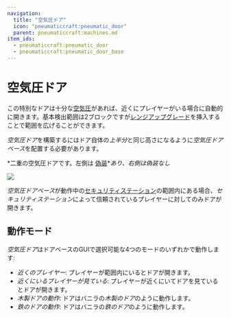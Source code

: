 ```yaml
---
navigation:
  title: "空気圧ドア"
  icon: "pneumaticcraft:pneumatic_door"
  parent: pneumaticcraft:machines.md
item_ids:
  - pneumaticcraft:pneumatic_door
  - pneumaticcraft:pneumatic_door_base
---
```


# 空気圧ドア

この特別なドアは十分な[空気圧](../pressure.md)があれば、近くにプレイヤーがいる場合に自動的に開きます。基本検出範囲は2ブロックですが[レンジアップグレード](../upgrades.md#range)を挿入することで範囲を広げることができます。

*空気圧ドア*を構築するにはドア自体の*上半分*と同じ高さになるように*空気圧ドアベース*を配置する必要があります。

*二重の空気圧ドアです。左側は [偽装](../camo_applicator.md)**あり、右側は偽装なし*

![](pneumatic_door.png)

<ItemImage id="pneumaticcraft:security_station" />

*空気圧ドアベース*が動作中の[セキュリティステーション](./security_station.md)の範囲内にある場合、*セキュリティステーション*によって信頼されているプレイヤーに対してのみドアが開きます。

## 動作モード

*空気圧ドア*はドアベースのGUIで選択可能な4つのモードのいずれかで動作します:
- *近くのプレイヤー*: プレイヤーが範囲内にいるとドアが開きます。
- *近くにいるプレイヤーが見ている*: プレイヤーが近くにいてドアを見ているとドアが開きます。
- *木製ドアの動作*: ドアはバニラの*木製のドア*のように動作します。
- *鉄のドアの動作*: ドアはバニラの*鉄のドア*のように動作します。



<Recipe id="pneumaticcraft:pneumatic_door" />

<Recipe id="pneumaticcraft:pneumatic_door_base" />

